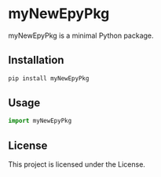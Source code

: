 # myNewEpyPkg

myNewEpyPkg is a minimal Python package.

## Installation

```bash
pip install myNewEpyPkg
```

## Usage

```python
import myNewEpyPkg
```

## License

This project is licensed under the  License.
